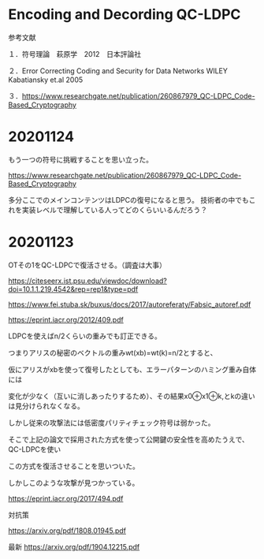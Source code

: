 # Encoding and Decording  QC-LDPC

参考文献

１．符号理論　萩原学　2012　日本評論社

２．Error Correcting Coding and Security for Data Networks WILEY Kabatiansky et.al 2005 

３．https://www.researchgate.net/publication/260867979_QC-LDPC_Code-Based_Cryptography

# 20201124

もう一つの符号に挑戦することを思い立った。

https://www.researchgate.net/publication/260867979_QC-LDPC_Code-Based_Cryptography

多分ここでのメインコンテンツはLDPCの復号になると思う。
技術者の中でもこれを実装レベルで理解している人ってどのくらいいるんだろう？


# 20201123

OTその1をQC-LDPCで復活させる。（調査は大事）

https://citeseerx.ist.psu.edu/viewdoc/download?doi=10.1.1.219.4542&rep=rep1&type=pdf

https://www.fei.stuba.sk/buxus/docs/2017/autoreferaty/Fabsic_autoref.pdf

https://eprint.iacr.org/2012/409.pdf


LDPCを使えばn/2くらいの重みでも訂正できる。

つまりアリスの秘密のベクトルの重みwt(xb)=wt(k)=n/2とすると、

仮にアリスがxbを使って復号したとしても、エラーパターンのハミング重み自体には

変化が少なく（互いに消しあったりするため）、その結果x0⊕x1⊕k,とkの違いは見分けられなくなる。

しかし従来の攻撃法には低密度パリティチェック符号は弱かった。

そこで上記の論文で採用された方式を使って公開鍵の安全性を高めたうえで、QC-LDPCを使い

この方式を復活させることを思いついた。

しかしこのような攻撃が見つかっている。

https://eprint.iacr.org/2017/494.pdf

対抗策

https://arxiv.org/pdf/1808.01945.pdf

最新
https://arxiv.org/pdf/1904.12215.pdf
